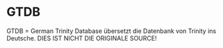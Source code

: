 GTDB
====

GTDB = German Trinity Database übersetzt die Datenbank von Trinity ins Deutsche. DIES IST NICHT DIE ORIGINALE SOURCE!
